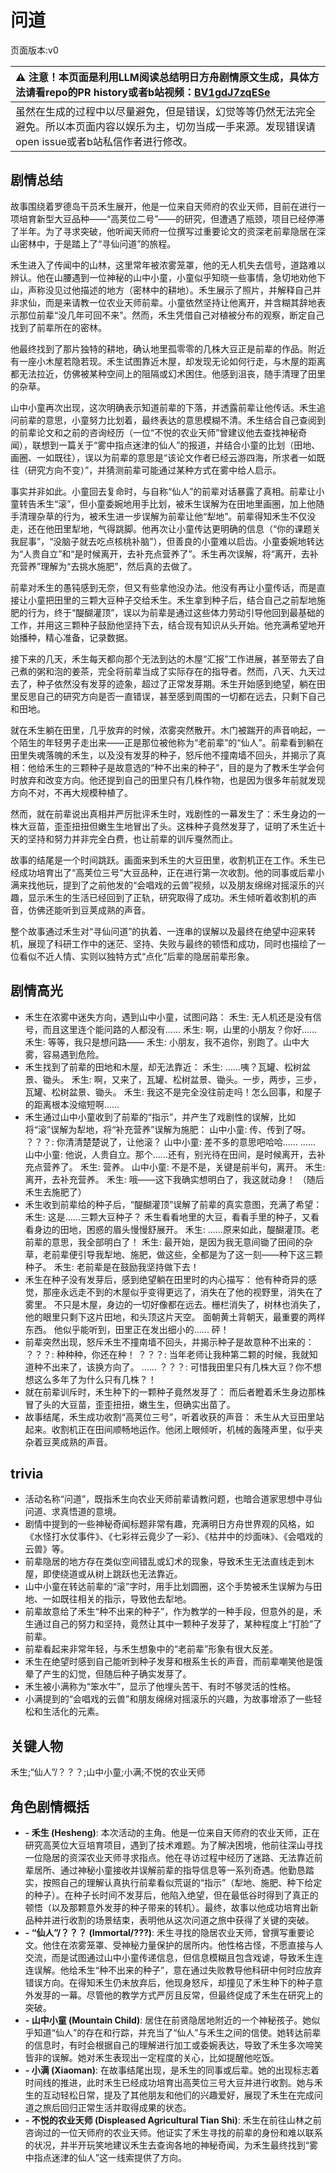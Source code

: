 # 问道
页面版本:v0
 

| :warning: 注意！本页面是利用LLM阅读总结明日方舟剧情原文生成，具体方法请看repo的PR history或者b站视频：[BV1gdJ7zqESe](https://www.bilibili.com/video/BV1gdJ7zqESe/)         |
|:----------------------------|
| 虽然在生成的过程中以尽量避免，但是错误，幻觉等等仍然无法完全避免。所以本页面内容以娱乐为主，切勿当成一手来源。发现错误请open issue或者b站私信作者进行修改。|



## 剧情总结
故事围绕着罗德岛干员禾生展开，他是一位来自天师府的农业天师，目前在进行一项培育新型大豆品种——“高荚位二号”——的研究，但遭遇了瓶颈，项目已经停滞了半年。为了寻求突破，他听闻天师府一位撰写过重要论文的资深老前辈隐居在深山密林中，于是踏上了“寻仙问道”的旅程。

禾生进入了传闻中的山林，这里常年被浓雾笼罩，他的无人机失去信号，道路难以辨认。他在山腰遇到一位神秘的山中小童，小童似乎知晓一些事情，急切地劝他下山，声称没见过他描述的地方（密林中的耕地）。禾生展示了照片，并解释自己并非求仙，而是来请教一位农业天师前辈。小童依然坚持让他离开，并含糊其辞地表示那位前辈“没几年可回不来”。然而，禾生凭借自己对植被分布的观察，断定自己找到了前辈所在的密林。

他最终找到了那片独特的耕地，确认地里孤零零的几株大豆正是前辈的作品。附近有一座小木屋若隐若现。禾生试图靠近木屋，却发现无论如何行走，与木屋的距离都无法拉近，仿佛被某种空间上的阻隔或幻术困住。他感到沮丧，随手清理了田里的杂草。

山中小童再次出现，这次明确表示知道前辈的下落，并透露前辈让他传话。禾生追问前辈的意思，小童努力比划着，最终表达的意思模糊不清。禾生结合自己查阅到的前辈论文和之前的咨询经历（一位“不悦的农业天师”曾建议他去查找神秘奇闻），联想到一篇关于“雾中指点迷津的仙人”的报道，并结合小童的比划（田地、画圈、一如既往），误以为前辈的意思是“该论文作者已经云游四海，所求者一如既往（研究方向不变）”，并猜测前辈可能通过某种方式在雾中给人启示。

事实并非如此。小童回去复命时，与自称“仙人”的前辈对话暴露了真相。前辈让小童转告禾生“滚”，但小童委婉地用手比划，被禾生误解为在田地里画圈，加上他随手清理杂草的行为，被禾生进一步误解为前辈让他“犁地”。前辈得知禾生不仅没走，还在他田里犁地，气得跳脚。他再次让小童传达更明确的信息（“你的课题关我屁事”，“没脑子就去吃点核桃补脑”），但善良的小童难以启齿。小童委婉地转达为“人贵自立”和“是时候离开，去补充点营养了”。禾生再次误解，将“离开，去补充营养”理解为“去挑水施肥”，然后真的去做了。

前辈对禾生的愚钝感到无奈，但又有些拿他没办法。他没有再让小童传话，而是直接让小童把田里的三颗大豆种子交给禾生。禾生拿到种子后，结合自己之前犁地施肥的行为，终于“醍醐灌顶”，误以为前辈是通过这些体力劳动引导他回到最基础的工作，并用这三颗种子鼓励他坚持下去，结合现有知识从头开始。他充满希望地开始播种，精心准备，记录数据。

接下来的几天，禾生每天都向那个无法到达的木屋“汇报”工作进展，甚至带去了自己煮的粥和泡的姜茶，完全将前辈当成了实际存在的指导者。然而，八天、九天过去了，种子依然没有发芽的迹象，超过了正常发芽期。禾生开始感到绝望，躺在田里反思自己的研究方向是否一直错误，甚至感到周围的一切都在远去，只剩下自己和田地。

就在禾生躺在田里，几乎放弃的时候，浓雾突然散开。木门被踹开的声音响起，一个陌生的年轻男子走出来——正是那位被他称为“老前辈”的“仙人”。前辈看到躺在田里失魂落魄的禾生，以及没有发芽的种子，怒斥他不撞南墙不回头，并揭示了真相：他给禾生的三颗种子是故意选的“种不出来的种子”，目的是为了教禾生学会何时放弃和改变方向。他还提到自己的田里只有几株作物，也是因为很多年前就发现方向不对，不再大规模种植了。

然而，就在前辈说出真相并严厉批评禾生时，戏剧性的一幕发生了：禾生身边的一株大豆苗，歪歪扭扭但嫩生生地冒出了头。这株种子竟然发芽了，证明了禾生近十天的坚持和努力并非完全白费，也让前辈的训斥戛然而止。

故事的结尾是一个时间跳跃。画面来到禾生的大豆田里，收割机正在工作。禾生已经成功培育出了“高荚位三号”大豆品种，正在进行第一次收割。他的同事或后辈小满来找他玩，提到了之前他发的“会唱戏的云兽”视频，以及朋友绵绵对摇滚乐的兴趣，显示禾生的生活已经回到了正轨，研究取得了成功。禾生倾听着收割机的声音，仿佛还能听到豆荚成熟的声音。

整个故事通过禾生对“寻仙问道”的执着、一连串的误解以及最终在绝望中迎来转机，展现了科研工作中的迷茫、坚持、失败与最终的顿悟和成功，同时也描绘了一位看似不近人情、实则以独特方式“点化”后辈的隐居前辈形象。
## 剧情高光
- 禾生在浓雾中迷失方向，遇到山中小童，试图问路：
  禾生: 无人机还是没有信号，而且这里连个能问路的人都没有......
  禾生: 啊，山里的小朋友？你好......
  禾生: 等等，我只是想问路——
  禾生: 小朋友，我不追你，别跑了。山中大雾，容易遇到危险。
- 禾生找到了前辈的田地和木屋，却无法靠近：
  禾生: ......咦？瓦罐、松树盆景、锄头。
  禾生: 啊，又来了，瓦罐、松树盆景、锄头。一步，两步，三步，瓦罐、松树盆景、锄头。
  禾生: 我这不是完全没往前走吗！怎么回事，和屋子的距离根本没缩短啊......
- 禾生通过山中小童收到了前辈的“指示”，并产生了戏剧性的误解，比如将“滚”误解为犁地，将“补充营养”误解为施肥：
  山中小童: 传、传到了呀。
  ？？？: 你清清楚楚说了，让他滚？
  山中小童: 差不多的意思吧哈哈......
  ......
  山中小童: 他说，人贵自立。那个......还有，别光待在田间，是时候离开，去补充点营养了。
  禾生: 营养。
  山中小童: 不是不是，关键是前半句，离开。
  禾生: 离开，去补充营养。
  禾生: 哦——这下我确实想明白了，我这就动身！
  （随后禾生去施肥了）
- 禾生收到前辈给的种子后，“醍醐灌顶”误解了前辈的真实意图，充满了希望：
  禾生: 这是......三颗大豆种子？
  禾生看看地里的大豆，看看手里的种子，又看看身边的田地，困惑的眉头慢慢舒展开。
  禾生: ......原来如此，醍醐灌顶。老前辈的意思，我全部明白了！
  禾生: 最开始，是因为我无意间锄了田间的杂草，老前辈便引导我犁地、施肥，做这些，全都是为了这一刻——种下这三颗种子。
  禾生: 老前辈是在鼓励我坚持做下去！
- 禾生在种子没有发芽后，感到绝望躺在田里时的内心描写：
  他有种奇异的感觉，那座永远走不到的木屋似乎变得更远了，消失在了他的视野里，消失在了雾里。
  不只是木屋，身边的一切好像都在远去。栅栏消失了，树林也消失了，他的眼里只剩下这片田地，和头顶这片天空。
  面朝黄土背朝天，最重要的两样东西。
  他似乎能听到，田里正在发出细小的......
  砰！
- 前辈突然出现，怒斥禾生不撞南墙不回头，并揭示种子是故意种不出来的：
  ？？？: 种种种，你还在种！
  ？？？: 当年老师让我种第二颗的时候，我就知道种不出来了，该换方向了。
  ......
  ？？？: 可惜我田里只有几株大豆？你不想想这么多年了为什么只有几株？！
- 就在前辈训斥时，禾生种下的一颗种子竟然发芽了：
  而后者瞪着禾生身边那株冒了头的大豆苗，歪歪扭扭，嫩生生，但确实出苗了。
- 故事结尾，禾生成功收割“高荚位三号”，听着收获的声音：
  禾生从大豆田里站起来。收割机正在田间顺畅地运作。他闭上眼倾听，机械的轰隆声里，似乎夹杂着豆荚成熟的声音。
## trivia
- 活动名称“问道”，既指禾生向农业天师前辈请教问题，也暗合道家思想中寻仙问道、求真悟道的意境。
- 剧情中提到的一些神秘奇闻标题非常有趣，充满明日方舟世界观的风格，如《水怪打水仗事件》、《七彩祥云竟少了一彩》、《枯井中的炒面味》、《会唱戏的云兽》等。
- 前辈隐居的地方存在类似空间错乱或幻术的现象，导致禾生无法直线走到木屋，即使绕道或从树上跳跃也无法靠近。
- 山中小童在转达前辈的“滚”字时，用手比划圆圈，这个手势被禾生误解为与田地、一如既往相关的指示，导致他去犁地。
- 前辈故意给了禾生“种不出来的种子”，作为教学的一种手段，但意外的是，禾生通过自己的努力和坚持，竟然让其中一颗种子发芽了，某种程度上“打脸”了前辈。
- 前辈看起来非常年轻，与禾生想象中的“老前辈”形象有很大反差。
- 禾生在绝望时感到自己能听到种子发芽和根系生长的声音，而前辈嘲笑他是饿晕了产生的幻觉，但随后种子确实发芽了。
- 禾生被小满称为“笨水牛”，显示了他埋头苦干、有时不够灵活的性格。
- 小满提到的“会唱戏的云兽”和朋友绵绵对摇滚乐的兴趣，为故事增添了一些轻松和生活化的元素。
## 关键人物
禾生;“仙人”/？？？;山中小童;小满;不悦的农业天师
## 角色剧情概括
-   **- 禾生 (Hesheng)**: 本次活动的主角。他是一位来自天师府的农业天师，正在研究高荚位大豆培育项目，遇到了技术难题。为了解决困境，他前往深山寻找一位隐居的资深农业天师寻求指点。他在寻访过程中经历了迷路、无法靠近前辈居所、通过神秘小童接收并误解前辈的指导信息等一系列奇遇。他勤恳踏实，按照自己的理解认真执行前辈看似荒诞的“指示”（犁地、施肥、种下给定的种子）。在种子长时间不发芽后，他陷入绝望，但在最低谷时得到了真正的顿悟（以及那颗意外发芽的种子带来的转机）。最终，故事以他成功培育出新品种并进行收割的场景结束，表明他从这次问道之旅中获得了关键的突破。
-   **- “仙人”/？？？ (Immortal/???)**: 禾生寻找的隐居农业天师，曾撰写重要论文。他住在浓雾笼罩、受神秘力量保护的居所内。他性格古怪，不愿直接与人交流，而是试图通过山中小童传递信息，但信息模糊且包含戏谑，导致禾生连连误解。他给禾生“种不出来的种子”，意在通过失败教导他科研中何时应放弃错误方向。在得知禾生仍未放弃后，他现身怒斥，却撞见了禾生种下的种子意外发芽的一幕。尽管他的教学方式严厉且反常，但最终促成了禾生在研究上的突破。
-   **- 山中小童 (Mountain Child)**: 居住在前贤隐居地附近的一个神秘孩子。她似乎知道“仙人”的存在和行踪，并充当了“仙人”与禾生之间的信使。她转达前辈的信息时，有时会根据自己的理解进行加工或委婉表达，导致了禾生多次啼笑皆非的误解。她对禾生表现出一定程度的关心，比如提醒他吃饭。
-   **- 小满 (Xiaoman)**: 在故事结尾出现，是禾生的同事或后辈。她的出现标志着时间线的推进，此时禾生已经成功培育出高荚位三号大豆并进行收割。她与禾生的互动轻松日常，提及了其他朋友和他们的兴趣爱好，展现了禾生在完成问道之旅后回归正常生活并取得成果的状态。
-   **- 不悦的农业天师 (Displeased Agricultural Tian Shi)**: 禾生在前往山林之前咨询过的一位天师府的农业天师。他证实了禾生寻找的前辈的身份和难以联系的状况，并半开玩笑地建议禾生去查询各地的神秘奇闻，为禾生最终找到“雾中指点迷津的仙人”这一线索提供了方向。